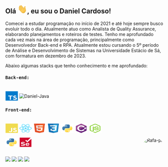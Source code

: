 ## Olá <img src="https://raw.githubusercontent.com/ABSphreak/ABSphreak/master/gifs/Hi.gif" width="30">, eu sou o Daniel Cardoso!

Comecei a estudar programação no início de 2021 e até hoje sempre busco evoluir todo o dia. Atualmente atuo como Analista de Quality Assurance, elaborando planejamentos e roteiros de testes. Tenho me aprofundado cada vez mais na área de programação, principalmente como Desenvolvedor Back-end e RPA.
Atualmente estou cursando o 5º período de Análise e Desenvolvimento de Sistemas na Universidade Estácio de Sá, com formatura em dezembro de 2023.

Abaixo algumas stacks que tenho conhecimento e me aprofundado: 

#### <kbd>Back-end:</kbd><br>
<div style="display: inline_block"><br>
 <img align="center" title="TypeScript" alt="Rafa-Ts" height="30" width="40" src="https://raw.githubusercontent.com/devicons/devicon/master/icons/typescript/typescript-plain.svg">
 <img align="center" title="Java" alt="Daniel-Java" height="30" width="40" src="https://cdn.jsdelivr.net/gh/devicons/devicon/icons/java/java-original-wordmark.svg">


####  <kbd>Front-end:</kbd><br>
  
<div style="display: inline_block"><br>
  <img align="center" title="Javascript" alt="Rafa-Js" height="30" width="40" src="https://raw.githubusercontent.com/devicons/devicon/master/icons/javascript/javascript-plain.svg">
 
  <img align="center" title="React" alt="Rafa-React" height="30" width="40" src="https://raw.githubusercontent.com/devicons/devicon/master/icons/react/react-original.svg">
  <img align="center" title="HTML5" alt="Rafa-HTML" height="30" width="40" src="https://raw.githubusercontent.com/devicons/devicon/master/icons/html5/html5-original.svg">
  <img align="center" title="CSS3" alt="Rafa-CSS" height="30" width="40" src="https://raw.githubusercontent.com/devicons/devicon/master/icons/css3/css3-original.svg">
  <img align="center" title="Python" alt="Rafa-Python" height="30" width="40" src="https://raw.githubusercontent.com/devicons/devicon/master/icons/python/python-original.svg">
  <img align="center" title="CSharp" alt="Rafa-Csharp" height="30" width="40" src="https://raw.githubusercontent.com/devicons/devicon/master/icons/csharp/csharp-original.svg">
  <img align="center" title="Nodejs" alt="Rafa-Csharp" height="30" width="40" src="https://raw.githubusercontent.com/devicons/devicon/master/icons/nodejs/nodejs-original.svg"> 
            
  <img align="right" alt="Rafa-pic" height="150" style="border-radius:50px;" 
  src="https://static.wikia.nocookie.net/dublagempedia/images/6/65/TimonTLK3236.png/revision/latest/scale-to-width-down/512?cb=20200328032246&path-prefix=pt-br">
  <img align="center" title="Python" alt="Daniel-Python" height="30" width="40"
src="https://raw.githubusercontent.com/devicons/devicon/master/icons/python/python-original.svg">
  <img align="center" title="Selenium" alt="Daniel-Selenium" height="30" width="40"
  src="https://raw.githubusercontent.com/devicons/devicon/master/icons/selenium/selenium-original.svg">
</div>
  
##
  
<div>    
  <a href="https://www.instagram.com/_eudanielcardoso" target="_blank" rel="ext"><img src="https://img.shields.io/badge/-Instagram-%23E4405F?style=for-the-badge&logo=instagram&logoColor=white" target="_blank" rel="ext"></a>
  <a href="https://t.me/eudaniellsouza"><img src="https://img.shields.io/badge/Telegram-2CA5E0?style=for-the-badge&logo=telegram&logoColor=white" target="_blank"></a>
  <a href = "mailto:cardoso.daniel2612@gmail.com"><img src="https://img.shields.io/badge/Gmail-D14836?style=for-the-badge&logo=gmail&logoColor=white" target="_blank"></a>
  <a href="https://www.linkedin.com/in/eudanielcardoso/" target="_blank"><img src="https://img.shields.io/badge/-LinkedIn-%230077B5?style=for-the-badge&logo=linkedin&logoColor=white" target="_blank"></a> 
  
 
</div>
